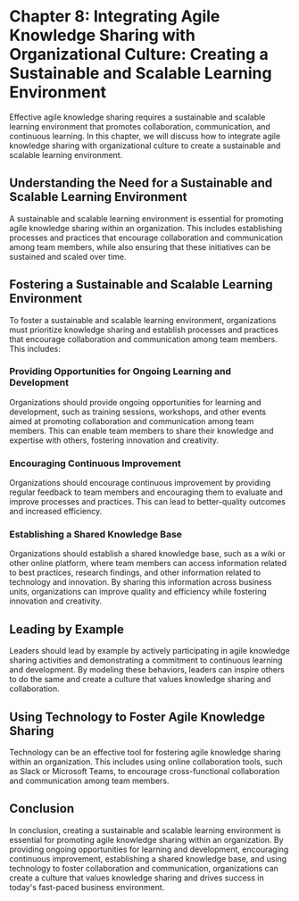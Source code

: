 Chapter 8: Integrating Agile Knowledge Sharing with Organizational Culture: Creating a Sustainable and Scalable Learning Environment
====================================================================================================================================

Effective agile knowledge sharing requires a sustainable and scalable learning environment that promotes collaboration, communication, and continuous learning. In this chapter, we will discuss how to integrate agile knowledge sharing with organizational culture to create a sustainable and scalable learning environment.

Understanding the Need for a Sustainable and Scalable Learning Environment
--------------------------------------------------------------------------

A sustainable and scalable learning environment is essential for promoting agile knowledge sharing within an organization. This includes establishing processes and practices that encourage collaboration and communication among team members, while also ensuring that these initiatives can be sustained and scaled over time.

Fostering a Sustainable and Scalable Learning Environment
---------------------------------------------------------

To foster a sustainable and scalable learning environment, organizations must prioritize knowledge sharing and establish processes and practices that encourage collaboration and communication among team members. This includes:

### Providing Opportunities for Ongoing Learning and Development

Organizations should provide ongoing opportunities for learning and development, such as training sessions, workshops, and other events aimed at promoting collaboration and communication among team members. This can enable team members to share their knowledge and expertise with others, fostering innovation and creativity.

### Encouraging Continuous Improvement

Organizations should encourage continuous improvement by providing regular feedback to team members and encouraging them to evaluate and improve processes and practices. This can lead to better-quality outcomes and increased efficiency.

### Establishing a Shared Knowledge Base

Organizations should establish a shared knowledge base, such as a wiki or other online platform, where team members can access information related to best practices, research findings, and other information related to technology and innovation. By sharing this information across business units, organizations can improve quality and efficiency while fostering innovation and creativity.

Leading by Example
------------------

Leaders should lead by example by actively participating in agile knowledge sharing activities and demonstrating a commitment to continuous learning and development. By modeling these behaviors, leaders can inspire others to do the same and create a culture that values knowledge sharing and collaboration.

Using Technology to Foster Agile Knowledge Sharing
--------------------------------------------------

Technology can be an effective tool for fostering agile knowledge sharing within an organization. This includes using online collaboration tools, such as Slack or Microsoft Teams, to encourage cross-functional collaboration and communication among team members.

Conclusion
----------

In conclusion, creating a sustainable and scalable learning environment is essential for promoting agile knowledge sharing within an organization. By providing ongoing opportunities for learning and development, encouraging continuous improvement, establishing a shared knowledge base, and using technology to foster collaboration and communication, organizations can create a culture that values knowledge sharing and drives success in today's fast-paced business environment.
